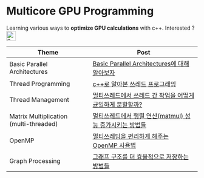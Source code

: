 # Multicore GPU Programming

Learning various ways to **optimize GPU calculations** with c++. Interested ?<img src="https://raw.githubusercontent.com/Tarikul-Islam-Anik/Animated-Fluent-Emojis/master/Emojis/Smilies/Smiling%20Face%20with%20Sunglasses.png" alt="Smiling Face with Sunglasses" width="25" height="25" />

|Theme|Post|
|--|--|
|Basic Parallel Architectures|[Basic Parallel Architectures에 대해 알아보자](https://ddoddii.github.io/post/cs/mgp/basic-parallel-architecture/)|
|Thread Programming|[c++로 알아본 쓰레드 프로그래밍](https://ddoddii.github.io/post/cs/mgp/threading/)|
|Thread Management|[멀티쓰레드에서 쓰레드 간 작업을 어떻게 균일하게 분할할까?](https://ddoddii.github.io/post/cs/mgp/thread-management/)|
|Matrix Multiplication (multi-threaded)|[멀티쓰레드에서 행렬 연산(matmul) 성능 증가시키는 방법들](https://ddoddii.github.io/post/cs/mgp/multithread-matmul/)|
|OpenMP|[멀티쓰레딩을 편리하게 해주는 OpenMP 사용법](https://ddoddii.github.io/post/cs/mgp/openmp/)|
|Graph Processing|[그래프 구조를 더 효율적으로 저장하는 방법들](https://ddoddii.github.io/post/cs/mgp/graph-processing/)|
